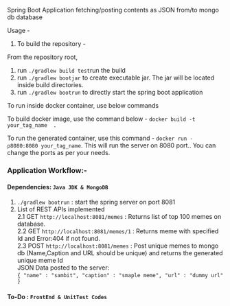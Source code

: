 Spring Boot Application fetching/posting contents as JSON from/to mongo db database 

Usage - 

1. To build the repository - 

From the repository root, 

1. run `./gradlew build test`run the build
2. run `./gradlew bootjar` to create executable jar. The jar will be located inside build directories.
3. run `./gradlew bootrun` to directly start the spring boot application 

To run inside docker container, use below commands

To build docker image, use the command below - `docker build -t your_tag_name  .`

To run the generated container, use this command - `docker run -p8080:8080 your_tag_name`. This will run the server on 8080 port.. You can change the ports as per your needs. 

### Application Workflow:- 
#### Dependencies: `Java JDK & MongoDB`

1. `./gradlew bootrun` : start the spring server on port 8081
2. List of REST APIs implemented 
    <br/>2.1 GET `http://localhost:8081/memes` : Returns list of top 100 memes on database.
    <br/>2.2 GET `http://localhost:8081/memes/1` : Returns meme with specified Id and Error:404 if not found.
    <br/>2.3 POST `http://localhost:8081/memes` : Post unique memes to mongo db (Name,Caption and URL should be unique) and returns the generated unique meme Id
        <br/>JSON Data posted to the server: 
        <br/>`{
            "name" : "sambit",
            "caption" : "smaple meme",
            "url" : "dummy url"
       }`

#### To-Do : `FrontEnd & UnitTest Codes`

